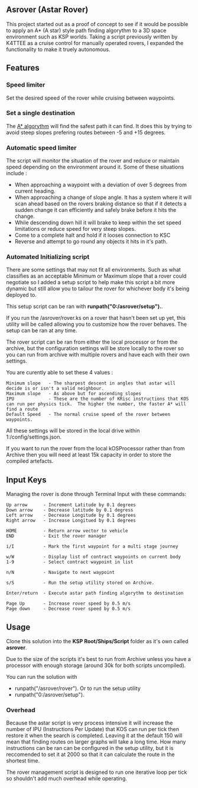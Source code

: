 ## Asrover (Astar Rover)

This project started out as a proof of concept to see if it would be possible to apply an A* (A star) style path finding algorythm to a 3D space environment such as KSP worlds.  Taking a script previously written by K4TTEE as a cruise control for manually operated rovers, I expanded the functionality to make it truely autonomous.

## Features

### Speed limiter
Set the desired speed of the rover while cruising between waypoints.

### Set a single destination
The [A* algorythm](https://en.wikipedia.org/wiki/A*_search_algorithm) will find the safest path it can find.  It does this by trying to avoid steep slopes prefering routes between -5 and +15 degrees.

### Automatic speed limiter

The script will monitor the situation of the rover and reduce or maintain speed depending on the environment around it.  Some of these situations include :

* When approaching a waypoint with a deviation of over 5 degrees from current heading.
* When approaching a change of slope angle.  It has a system where it will scan ahead based on the rovers braking distance so that if it detects a sudden change it can efficiently and safely brake before it hits the change.
* While descending down hill it will brake to keep within the set speed limitations or reduce speed for very steep slopes.
* Come to a complete halt and hold if it looses connection to KSC
* Reverse and attempt to go round any objects it hits in it's path.

### Automated Initializing script

There are some settings that may not fit all environments.  Such as what classifies as an acceptable Minimum or Maximum slope that a rover could negotiate so I added a setup script to help make this script a bit more dynamic but still allow you to tailour the rover for whichever body it's being deployed to.

This setup script can be ran with **runpath("0:/asrover/setup").**.  

If you run the /asrover/rover.ks on a rover that hasn't been set up yet, this utility will be called allowing you to customize how the rover behaves.  The setup can be ran at any time.

The rover script can be ran from either the local processor or from the archive, but the configuration settings will be store locally to the rover so you can run from archive with multiple rovers and have each with their own settings.

You are curently able to set these 4 values :

    Minimum slope   - The sharpest descent in angles that astar will decide is or isn't a valid neighbour.
    Maximum slope   - As above but for ascending slopes
    IPU             - These are the number of KRisc instructions that KOS can run per physics tick.  The higher the number, the faster A* will find a route
    Default Speed   - The normal cruise speed of the rover between waypoints.

All these settings will be stored in the local drive within 1:/config/settings.json.

If you want to run the rover from the local kOSProcessor rather than from Archive then you will need at least 15k capacity in order to store the compiled artefacts.

## Input Keys

Managing the rover is done through Terminal Input with these commands:

    Up arrow      - Increment Latitude by 0.1 degrees
    Down arrow    - Decrease latitude by 0.1 degress
    Left arrow    - Decrease Longitude by 0.1 degrees
    Right arrow   - Increase Longitued by 0.1 degrees

    HOME          - Return arrow vector to vehicle
    END           - Exit the rover manager

    i/I           - Mark the first waypoint for a multi stage journey

    w/W           - Display list of contract waypoints on current body
    1-9           - Select contract waypoint in list

    n/N           - Navigate to next waypoint

    s/S           - Run the setup utility stored on Archive.

    Enter/return  - Execute astar path finding algorythm to destination

    Page Up       - Increase rover speed by 0.5 m/s
    Page down     - Decrease rover speed by 0.5 m/s

## Usage

Clone this solution into the **KSP Root/Ships/Script** folder as it's own called **asrover**.

Due to the size of the scripts it's best to run from Archive unless you have a processor with enough storage (around 30k for both scripts uncompiled).

You can run the solution with
* runpath("/asrover/rover").
Or to run the setup utility
* runpath("0:/asrover/setup").

### Overhead

Because the astar script is very process intensive it will increase the number of IPU (Instructions Per Update) that KOS can run per tick then restore it when the search is completed.  Leaving it at the default 150 will mean that finding routes on larger graphs will take a long time.  How many instructions can be ran can be configured in the setup utility, but it is reccomended to set it at 2000 so that it can calculate the route in the shortest time.

The rover management script is designed to run one iterative loop per tick so shouldn't add much overhead while operating.
